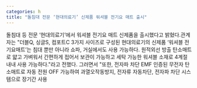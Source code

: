 ```yaml
---
categories: h
title: "돌침대 전문 ‘현대의료기’ 신제품 워셔블 전기요 매트 출시"
---
```

돌침대 등 전문 ‘현대의료기’에서 워셔블 전기요 매트 신제품을 출시했다고 밝혔다.관계자는 "더블Q, 싱글S, 컴포트C 3가지 사이즈로 구성된 현대의료기의 신제품 ‘워셔블 전기요매트’는 침대 뿐만 아니라 쇼파, 거실에서도 사용 가능하다. 원적외선 방출 탄소매트로 얇고 가벼워서 간편하게 접어서 보관이 가능하고 세탁 가능한 워셔블 소재로 4계절 내내 사용 가능하다."라고 전했다. 그러면서 "또한, 전자파 차단 EMF 인증된 무전자 탄소매트로 자동 전원 OFF 가능하여 과열오작동방지, 전자류 자동차단, 전자파 차단 시스템으로 장기간 사용